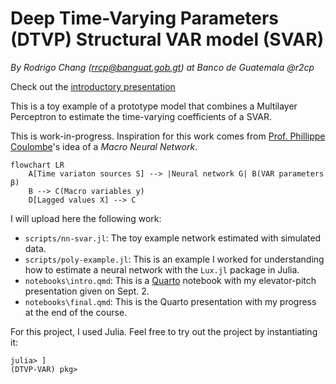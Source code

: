 # Deep Time-Varying Parameters (DTVP) Structural VAR model (SVAR)

*By Rodrigo Chang (rrcp@banguat.gob.gt) at Banco de Guatemala* 
*@r2cp*

Check out the [introductory presentation](https://r2cp.github.io/DTVP-VAR/docs)

This is a toy example of a prototype model that combines a Multilayer Perceptron to estimate the time-varying coefficients of a SVAR. 

This is work-in-progress. Inspiration for this work comes from [Prof. Phillippe Coulombe](https://philippegouletcoulombe.com/)'s idea of a *Macro Neural Network*. 

```mermaid
flowchart LR
    A[Time variaton sources S] --> |Neural network G| B(VAR parameters β)
    B --> C(Macro variables y)
    D[Lagged values X] --> C
```

I will upload here the following work: 
- `scripts/nn-svar.jl`: The toy example network estimated with simulated data. 
- `scripts/poly-example.jl`: This is an example I worked for understanding how to estimate a neural network with the `Lux.jl` package in Julia. 
- `notebooks\intro.qmd`: This is a [Quarto](https://quarto.org/) notebook with my elevator-pitch presentation given on Sept. 2. 
- `notebooks\final.qmd`: This is the Quarto presentation with my progress at the end of the course. 

For this project, I used Julia. Feel free to try out the project by instantiating it: 

```julia-repl 
julia> ] 
(DTVP-VAR) pkg> 
```

